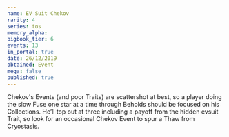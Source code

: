 ```yaml
---
name: EV Suit Chekov
rarity: 4
series: tos
memory_alpha:
bigbook_tier: 6
events: 13
in_portal: true
date: 26/12/2019
obtained: Event
mega: false
published: true
---
```


Chekov's Events (and poor Traits) are scattershot at best, so a player doing the slow Fuse one star at a time through Beholds should be focused on his Collections. He’ll top out at three including a payoff from the hidden evsuit Trait, so look for an occasional Chekov Event to spur a Thaw from Cryostasis.
